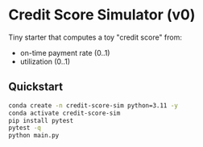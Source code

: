 # Credit Score Simulator (v0)

Tiny starter that computes a toy "credit score" from:
- on-time payment rate (0..1)
- utilization (0..1)

## Quickstart

```bash
conda create -n credit-score-sim python=3.11 -y
conda activate credit-score-sim
pip install pytest
pytest -q
python main.py